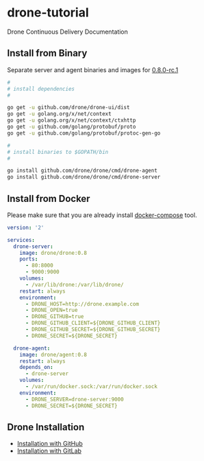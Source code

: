 # drone-tutorial

Drone Continuous Delivery Documentation

## Install from Binary

Separate server and agent binaries and images for [0.8.0-rc.1](http://docs.drone.io/release-0.8.0)

```sh
#
# install dependencies
#

go get -u github.com/drone/drone-ui/dist
go get -u golang.org/x/net/context
go get -u golang.org/x/net/context/ctxhttp
go get -u github.com/golang/protobuf/proto
go get -u github.com/golang/protobuf/protoc-gen-go

#
# install binaries to $GOPATH/bin
#

go install github.com/drone/drone/cmd/drone-agent
go install github.com/drone/drone/cmd/drone-server
```

## Install from Docker

Please make sure that you are already install [docker-compose](https://docs.docker.com/compose/install/) tool.

```yml
version: '2'

services:
  drone-server:
    image: drone/drone:0.8
    ports:
      - 80:8000
      - 9000:9000
    volumes:
      - /var/lib/drone:/var/lib/drone/
    restart: always
    environment:
      - DRONE_HOST=http://drone.example.com
      - DRONE_OPEN=true
      - DRONE_GITHUB=true
      - DRONE_GITHUB_CLIENT=${DRONE_GITHUB_CLIENT}
      - DRONE_GITHUB_SECRET=${DRONE_GITHUB_SECRET}
      - DRONE_SECRET=${DRONE_SECRET}

  drone-agent:
    image: drone/agent:0.8
    restart: always
    depends_on:
      - drone-server
    volumes:
      - /var/run/docker.sock:/var/run/docker.sock
    environment:
      - DRONE_SERVER=drone-server:9000
      - DRONE_SECRET=${DRONE_SECRET}
```

## Drone Installation

* [Installation with GitHub](./installation/install-with-github.md)
* [Installation with GitLab](./installation/install-with-gitlab.md)
